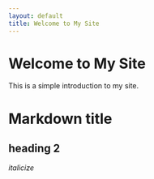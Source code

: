```yaml
---
layout: default
title: Welcome to My Site
---
```

<h1>Welcome to My Site</h1>
<p>This is a simple introduction to my site.</p>

# Markdown title
## heading 2
*italicize* 
